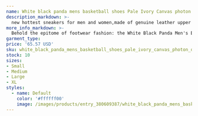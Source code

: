 ```yaml
---
name: White black panda mens basketball shoes Pale Ivory Canvas photon dust reverse brazil grey fog argon blue triple pink UNC valentines day low
description_markdown: >-
  new hottest sneakers for men and women,made of genuine leather upper and durable rubber outsole to ensure the comfort and durability of shoes.Perfect details and shape distinguish from other sellers. Top quality fashion sneakers come wiht , a pair of socks,bracelet,as gifts for you.The shoes are the same as the following actual photos shown.Shoes size range from US 5.5-11,EUR 36-45,UK 3-10.Fashionable appearance design sneakers fit for every day wear. These shoes come without box,if you need box,contact us.New arrival colorways of these sneakers: white gum, reverse brazil etc. More colors are on the way.Welcom to visit our homepage to get more other style of sneakers and fashion shoes..syi
more_info_markdown: >-
  Behold the epitome of footwear fashion: the White Black Panda Men's Basketball Shoes. These sneakers are not just shoes; they are a statement of style and individuality.Crafted from genuine leather, the upper of these shoes exudes luxury and breathability.The durable rubber outsole ensures exceptional comfort and longevity, making them ideal for both casual wear and intense athletic activities.Exquisite details and a sleek silhouette distinguish these sneakers from the rest.The meticulous stitching and flawless design reflect the dedication to quality craftsmanship.As a testament to our commitment to customer satisfaction, each pair of shoes comes with a thoughtful package of accessories.You'll receive a pair of socks and a bracelet, adding an extra touch of style to your ensemble.The shoes showcased in the actual photos are the exact ones you'll receive. With sizes ranging from US 5.5 to 11, EUR 36 to 45, and UK 3 to 10, we cater to a wide range of feet.These sneakers are not just visually stunning; they are also incredibly comfortable.The fashionable appearance design makes them suitable for everyday wear, while the exceptional quality ensures they can withstand the rigors of daily use.To ensure a perfect fit, we recommend ordering your usual size. However, if you require a box for your shoes, please contact us directly.Exciting news for sneaker enthusiasts: new colorways are constantly being added to our collection.From the classic white gum to the striking reverse brazil, there's a color combination to suit every taste.Visit our homepage to discover an even more extensive selection of sneakers and fashion shoes. We are confident you'll find the perfect pair to elevate your style and unleash your inner fashionista.
garment_type:
price: '65.57 USD'
sku: white_black_panda_mens_basketball_shoes_pale_ivory_canvas_photon_dust_reverse_brazil_grey_fog_argon_blue_triple_pink_unc_valentines_day_low
stock: 10
sizes:
- Small
- Medium
- Large
- XL
styles:
  - name: Default
    color: '#ffffff00'
    image: /images/products/entry_380609387/white_black_panda_mens_basketball_shoes_pale_ivory_canvas_photon_dust_reverse_brazil_grey_fog_argon_blue_triple_pink_unc_valentines_day_low_380609387.jpg
---
```

